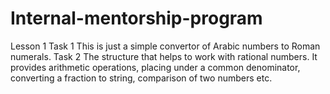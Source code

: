 # Internal-mentorship-program
Lesson 1 
Task 1 
This is just a simple convertor of Arabic numbers to Roman numerals.
Task 2 
The structure that helps to work with rational numbers. It provides arithmetic operations, placing under a common denominator, 
converting a fraction to string, comparison of two numbers etc.
